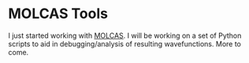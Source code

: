 MOLCAS Tools
============

I just started working with [MOLCAS](http://molcas.org/). I will be working on a set of Python scripts to aid in
debugging/analysis of resulting wavefunctions. More to come.
